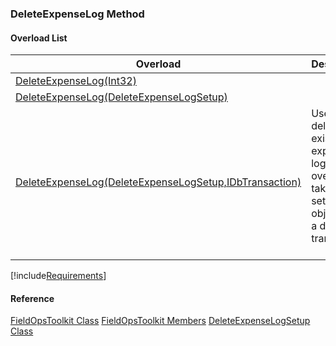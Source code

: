 ### DeleteExpenseLog Method

#### Overload List

| Overload | Description |
| --- | --- |
| [DeleteExpenseLog(Int32)](FChoice.Toolkits.Clarify~FChoice.Toolkits.Clarify.FieldOps.FieldOpsToolkit~DeleteExpenseLog(Int32).md) |   |
| [DeleteExpenseLog(DeleteExpenseLogSetup)](FChoice.Toolkits.Clarify~FChoice.Toolkits.Clarify.FieldOps.FieldOpsToolkit~DeleteExpenseLog(DeleteExpenseLogSetup).md) |   |
| [DeleteExpenseLog(DeleteExpenseLogSetup,IDbTransaction)](FChoice.Toolkits.Clarify~FChoice.Toolkits.Clarify.FieldOps.FieldOpsToolkit~DeleteExpenseLog(DeleteExpenseLogSetup,IDbTransaction).md) | Used to delete an existing expense log. This overload takes a setup object and a database transaction.   |

[!include[Requirements](../partials/requirements.md)]



#### Reference

[FieldOpsToolkit Class](FChoice.Toolkits.Clarify~FChoice.Toolkits.Clarify.FieldOps.FieldOpsToolkit.md)
[FieldOpsToolkit Members](FChoice.Toolkits.Clarify~FChoice.Toolkits.Clarify.FieldOps.FieldOpsToolkit_members.md)
[DeleteExpenseLogSetup Class](FChoice.Toolkits.Clarify~FChoice.Toolkits.Clarify.FieldOps.DeleteExpenseLogSetup.md)
